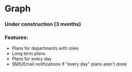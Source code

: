 # Graph
<h3>Under construction (3 months)</h3>
<h3>Features:</h3>
<ul>
<li> Plans for departments with roles</li>
<li> Long term plans</li>
<li> Plans for every day</li>
<li> SMS/Email notifications if "every day" plans aren't done</li>
</ul>
